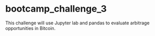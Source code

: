 # bootcamp_challenge_3
This challenge will use Jupyter lab and pandas to evaluate arbitrage opportunities in Bitcoin.
